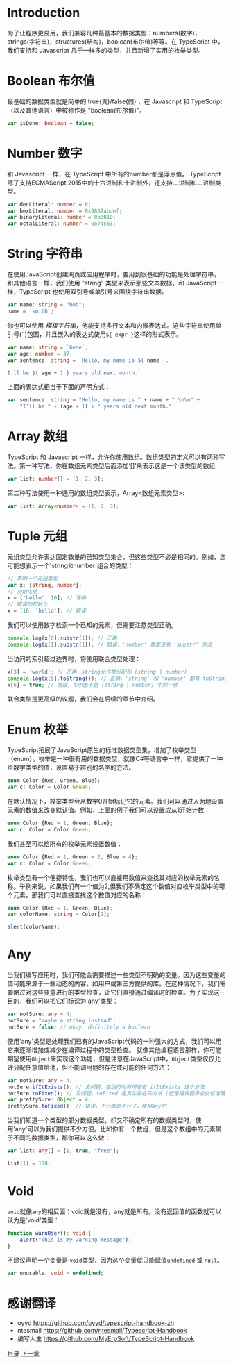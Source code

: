 # Introduction

为了让程序更易用，我们兼容几种最基本的数据类型：numbers(数字)，strings(字符串)，structures(结构)，boolean(布尔值)等等。在 TypeScript 中，我们支持和 Javascript 几乎一样多的类型，并且新增了实用的枚举类型。

# Boolean 布尔值

最基础的数据类型就是简单的 true(真)/false(假) ，在 Javascript 和 TypeScript （以及其他语言）中被称作是 "boolean(布尔值)"。

```ts
var isDone: boolean = false;
```

# Number 数字

和 Javascript 一样，在 TypeScript 中所有的number都是浮点值。
TypeScript 除了支持ECMAScript 2015中的十六进制和十进制外，还支持二进制和二进制类型。

```ts
var decLiteral: number = 6;
var hexLiteral: number = 0x9837abdef;
var binaryLiteral: number = 0b0010;
var octalLiteral: number = 0o74563;
```

# String 字符串

在使用JavaScript创建网页或应用程序时，要用到很基础的功能是处理字符串，和其他语言一样，我们使用 "string" 类型来表示那些文本数据。和 JavaScript 一样，TypeScript 也使用双引号或单引号来围绕字符串数据。

```ts
var name: string = "bob";
name = 'smith';
```

你也可以使用 *模板字符串*，他能支持多行文本和内嵌表达式。这些字符串使用单引号(`` ` ``)包围，并且嵌入的表达式使用`${ expr }`这样的形式表示。

```ts
var name: string = `Gene`;
var age: number = 37;
var sentence: string = `Hello, my name is ${ name }.

I'll be ${ age + 1 } years old next month.`
```

上面的表达式相当于下面的声明方式：

```ts
var sentence: string = "Hello, my name is " + name + ".\n\n" +
    "I'll be " + (age + 1) + " years old next month."
```

# Array 数组

TypeScript 和 Javascript 一样，允许你使用数组。数组类型的定义可以有两种写法。第一种写法，你在数组元素类型后面添加‘[]’来表示这是一个该类型的数组:

```ts
var list: number[] = [1, 2, 3];
```

第二种写法使用一种通用的数组类型表示，Array<数组元素类型>:

```ts
var list: Array<number> = [1, 2, 3];
```

# Tuple 元组

元组类型允许表达固定数量的已知类型集合，但这些类型不必是相同的。例如，您可能想表示一个'string`和`number`组合的类型：

```ts
// 声明一个元组类型
var x: [string, number];
// 初始化他
x = ['hello', 10]; // 准确
// 错误的初始化
x = [10, 'hello']; // 错误
```

我们可以使用数字检索一个已知的元素，但需要注意类型正确。

```ts
console.log(x[0].substr(1)); // 正确
console.log(x[1].substr(1)); // 错误，'number' 类型没有 'substr' 方法
```

当访问的索引超过边界时，将使用联合类型处理：

```ts
x[3] = 'world'; // 正确，string允许被分配到 (string | number)
console.log(x[5].toString()); // 正确，'string' 和 'number' 都有 toString 方法
x[6] = true; // 错误，布尔值不是 (string | number) 中的一种
```

联合类型是更高级的议题，我们会在后续的章节中介绍。

# Enum 枚举

TypeScript拓展了JavaScript原生的标准数据类型集，增加了枚举类型（enum）。枚举是一种很有用的数据类型，就像C#等语言中一样，它提供了一种给数字类型的值，设置易于辨别的名字的方法。

```ts
enum Color {Red, Green, Blue};
var c: Color = Color.Green;
```

在默认情况下，枚举类型会从数字0开始标记它的元素。我们可以通过人为地设置元素的数值来改变默认值。例如，上面的例子我们可以设置成从1开始计数：

```ts
enum Color {Red = 1, Green, Blue};
var c: Color = Color.Green;
```

我们甚至可以给所有的枚举元素设置数值：

```ts
enum Color {Red = 1, Green = 2, Blue = 4};
var c: Color = Color.Green;
```

枚举类型有一个便捷特性，我们也可以直接用数值来查找其对应的枚举元素的名称。举例来说，如果我们有一个值为2,但我们不确定这个数值对应枚举类型中的哪个元素，那我们可以直接查找这个数值对应的名称：

```ts
enum Color {Red = 1, Green, Blue};
var colorName: string = Color[2];

alert(colorName);
```

# Any 

当我们编写应用时，我们可能会需要描述一些类型不明确的变量。因为这些变量的值可能来源于一些动态的内容，如用户或第三方提供的库。在这种情况下，我们需要略过对这些变量进行的类型检查，让它们直接通过编译时的检查。为了实现这一目的，我们可以把它们标识为'any'类型：

```ts
var notSure: any = 4;
notSure = "maybe a string instead";
notSure = false; // okay, definitely a boolean
```

使用'any'类型是处理我们已有的JavaScript代码的一种强大的方式，我们可以用它来逐渐增加或减少在编译过程中的类型检查。
就像其他编程语言那样，你可能期望使用`Object`来实现这个功能，但是注意在JavaScript中，`Object`类型仅仅允许分配任意值给他，但不能调用他的存在或可能的任何方法：

```ts
var notSure: any = 4;
notSure.ifItExists(); // 没问题，在运行时有可能有 ifItExists 这个方法
notSure.toFixed(); // 没问题，toFixed 是真实存在的方法 (但是编译器不会验证准确性)
var prettySure: Object = 4;
prettySure.toFixed(); // 错误，不行就是不行了，使用any吧
```

当我们知道一个类型的部分数据类型，却又不确定所有的数据类型时，使用'any'可以为我们提供不少方便。比如你有一个数组，但是这个数组中的元素属于不同的数据类型，那你可以这么做：

```ts
var list: any[] = [1, true, "free"];

list[1] = 100;
```

# Void

`void`就像`any`的相反面：void就是没有，any就是所有。没有返回值的函数就可以认为是'void'类型：

```ts
function warnUser(): void {
    alert("This is my warning message");
}
```

不建议声明一个变量是 `void`类型，因为这个变量就只能赋值`undefined` 或 `null`。

```ts
var unusable: void = undefined;
```

# 感谢翻译
- oyyd      https://github.com/oyyd/typescript-handbook-zh
- ntesmail  https://github.com/ntesmail/Typescript-Handbook
- 编写人生  https://github.com/MyErpSoft/TypeScript-Handbook

[目录](../../content.md)
[下一章](./Enums.md)
